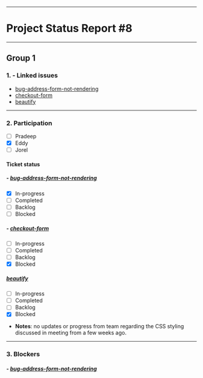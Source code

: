 ***
# Project Status Report #8
***

## Group 1

### 1. - Linked issues

- [bug-address-form-not-rendering](https://github.com/sudo-eddy/ecommerce-group-fall-21/issues/18)
- [checkout-form](https://github.com/sudo-eddy/ecommerce-group-fall-21/issues/13)
- [beautify](https://github.com/sudo-eddy/ecommerce-group-fall-21/issues/15)


***

### 2. Participation

- [ ] Pradeep
- [x] Eddy
- [ ] Jorel

#### Ticket status

##### - [bug-address-form-not-rendering](https://github.com/sudo-eddy/ecommerce-group-fall-21/issues/18)

- [x] In-progress
- [ ] Completed
- [ ] Backlog
- [ ] Blocked

##### - [checkout-form](https://github.com/sudo-eddy/ecommerce-group-fall-21/issues/13)

- [ ] In-progress
- [ ] Completed
- [ ] Backlog
- [x] Blocked

##### [beautify](https://github.com/sudo-eddy/ecommerce-group-fall-21/issues/15)

- [ ] In-progress
- [ ] Completed
- [ ] Backlog
- [x] Blocked
- **Notes**: no updates or progress from team regarding the CSS styling discussed in meeting from a few weeks ago. 


***

### 3. Blockers

##### - [bug-address-form-not-rendering](https://github.com/sudo-eddy/ecommerce-group-fall-21/issues/18)
